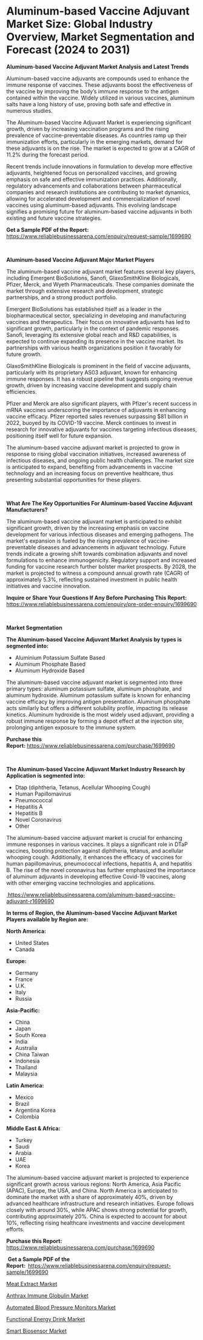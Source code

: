 <p><h1>Aluminum-based Vaccine Adjuvant Market Size: Global Industry Overview, Market Segmentation and Forecast (2024 to 2031)</h1></p><p><strong>Aluminum-based Vaccine Adjuvant Market Analysis and Latest Trends</strong></p>
<p><p>Aluminum-based vaccine adjuvants are compounds used to enhance the immune response of vaccines. These adjuvants boost the effectiveness of the vaccine by improving the body’s immune response to the antigen contained within the vaccine. Widely utilized in various vaccines, aluminum salts have a long history of use, proving both safe and effective in numerous studies.</p><p>The Aluminum-based Vaccine Adjuvant Market is experiencing significant growth, driven by increasing vaccination programs and the rising prevalence of vaccine-preventable diseases. As countries ramp up their immunization efforts, particularly in the emerging markets, demand for these adjuvants is on the rise. The market is expected to grow at a CAGR of 11.2% during the forecast period. </p><p>Recent trends include innovations in formulation to develop more effective adjuvants, heightened focus on personalized vaccines, and growing emphasis on safe and effective immunization practices. Additionally, regulatory advancements and collaborations between pharmaceutical companies and research institutions are contributing to market dynamics, allowing for accelerated development and commercialization of novel vaccines using aluminum-based adjuvants. This evolving landscape signifies a promising future for aluminum-based vaccine adjuvants in both existing and future vaccine strategies.</p></p>
<p><strong>Get a Sample PDF of the Report:&nbsp;</strong> <a href="https://www.reliablebusinessarena.com/enquiry/request-sample/1699690?utm_campaign=1331&utm_medium=2&utm_source=Github&utm_content=ia&utm_term=20102024&utm_id=aluminum-based-vaccine-adjuvant">https://www.reliablebusinessarena.com/enquiry/request-sample/1699690</a></p>
<p>&nbsp;</p>
<p><strong>Aluminum-based Vaccine Adjuvant Major Market Players</strong></p>
<p><p>The aluminum-based vaccine adjuvant market features several key players, including Emergent BioSolutions, Sanofi, GlaxoSmithKline Biologicals, Pfizer, Merck, and Wyeth Pharmaceuticals. These companies dominate the market through extensive research and development, strategic partnerships, and a strong product portfolio.</p><p>Emergent BioSolutions has established itself as a leader in the biopharmaceutical sector, specializing in developing and manufacturing vaccines and therapeutics. Their focus on innovative adjuvants has led to significant growth, particularly in the context of pandemic responses. Sanofi, leveraging its extensive global reach and R&D capabilities, is expected to continue expanding its presence in the vaccine market. Its partnerships with various health organizations position it favorably for future growth.</p><p>GlaxoSmithKline Biologicals is prominent in the field of vaccine adjuvants, particularly with its proprietary AS03 adjuvant, known for enhancing immune responses. It has a robust pipeline that suggests ongoing revenue growth, driven by increasing vaccine development and supply chain efficiencies.</p><p>Pfizer and Merck are also significant players, with Pfizer's recent success in mRNA vaccines underscoring the importance of adjuvants in enhancing vaccine efficacy. Pfizer reported sales revenues surpassing $81 billion in 2022, buoyed by its COVID-19 vaccine. Merck continues to invest in research for innovative adjuvants for vaccines targeting infectious diseases, positioning itself well for future expansion.</p><p>The aluminum-based vaccine adjuvant market is projected to grow in response to rising global vaccination initiatives, increased awareness of infectious diseases, and ongoing public health challenges. The market size is anticipated to expand, benefiting from advancements in vaccine technology and an increasing focus on preventive healthcare, thus presenting substantial opportunities for these players.</p></p>
<p>&nbsp;</p>
<p><strong>What Are The Key Opportunities For Aluminum-based Vaccine Adjuvant Manufacturers?</strong></p>
<p><p>The aluminum-based vaccine adjuvant market is anticipated to exhibit significant growth, driven by the increasing emphasis on vaccine development for various infectious diseases and emerging pathogens. The market's expansion is fueled by the rising prevalence of vaccine-preventable diseases and advancements in adjuvant technology. Future trends indicate a growing shift towards combination adjuvants and novel formulations to enhance immunogenicity. Regulatory support and increased funding for vaccine research further bolster market prospects. By 2028, the market is projected to witness a compound annual growth rate (CAGR) of approximately 5.3%, reflecting sustained investment in public health initiatives and vaccine innovation.</p></p>
<p><strong>Inquire or Share Your Questions If Any Before Purchasing This Report:</strong> <a href="https://www.reliablebusinessarena.com/enquiry/pre-order-enquiry/1699690?utm_campaign=1331&utm_medium=2&utm_source=Github&utm_content=ia&utm_term=20102024&utm_id=aluminum-based-vaccine-adjuvant">https://www.reliablebusinessarena.com/enquiry/pre-order-enquiry/1699690</a></p>
<p>&nbsp;</p>
<p><strong>Market Segmentation</strong></p>
<p><strong>The Aluminum-based Vaccine Adjuvant Market Analysis by types is segmented into:</strong></p>
<p><ul><li>Aluminium Potassium Sulfate Based</li><li>Aluminum Phosphate Based</li><li>Aluminum Hydroxide Based</li></ul></p>
<p><p>The aluminum-based vaccine adjuvant market is segmented into three primary types: aluminum potassium sulfate, aluminum phosphate, and aluminum hydroxide. Aluminum potassium sulfate is known for enhancing vaccine efficacy by improving antigen presentation. Aluminum phosphate acts similarly but offers a different solubility profile, impacting its release kinetics. Aluminum hydroxide is the most widely used adjuvant, providing a robust immune response by forming a depot effect at the injection site, prolonging antigen exposure to the immune system.</p></p>
<p><strong>Purchase this Report:&nbsp;</strong><a href="https://www.reliablebusinessarena.com/purchase/1699690?utm_campaign=1331&utm_medium=2&utm_source=Github&utm_content=ia&utm_term=20102024&utm_id=aluminum-based-vaccine-adjuvant">https://www.reliablebusinessarena.com/purchase/1699690</a></p>
<p>&nbsp;</p>
<p><strong>The Aluminum-based Vaccine Adjuvant Market Industry Research by Application is segmented into:</strong></p>
<p><ul><li>Dtap (diphtheria, Tetanus, Acellular Whooping Cough)</li><li>Human Papillomavirus</li><li>Pneumococcal</li><li>Hepatitis A</li><li>Hepatitis B</li><li>Novel Coronavirus</li><li>Other</li></ul></p>
<p><p>The aluminum-based vaccine adjuvant market is crucial for enhancing immune responses in various vaccines. It plays a significant role in DTaP vaccines, boosting protection against diphtheria, tetanus, and acellular whooping cough. Additionally, it enhances the efficacy of vaccines for human papillomavirus, pneumococcal infections, hepatitis A, and hepatitis B. The rise of the novel coronavirus has further emphasized the importance of aluminum adjuvants in developing effective Covid-19 vaccines, along with other emerging vaccine technologies and applications.</p></p>
<p><a href="https://www.reliablebusinessarena.com/aluminum-based-vaccine-adjuvant-r1699690?utm_campaign=1331&utm_medium=2&utm_source=Github&utm_content=ia&utm_term=20102024&utm_id=aluminum-based-vaccine-adjuvant">&nbsp;https://www.reliablebusinessarena.com/aluminum-based-vaccine-adjuvant-r1699690</a></p>
<p><strong>In terms of Region, the Aluminum-based Vaccine Adjuvant Market Players available by Region are:</strong></p>
<p>
    <p> <strong> North America: </strong>
        <ul>
            <li>United States</li>
            <li>Canada</li>
        </ul>
        </p> 
    <p> <strong> Europe: </strong>
        <ul>
            <li>Germany</li>
            <li>France</li>
            <li>U.K.</li>
            <li>Italy</li>
            <li>Russia</li>
        </ul>
        </p> 
    <p> <strong> Asia-Pacific: </strong>
        <ul>
            <li>China</li>
            <li>Japan</li>
            <li>South Korea</li>
            <li>India</li>
            <li>Australia</li>
            <li>China Taiwan</li>
            <li>Indonesia</li>
            <li>Thailand</li>
            <li>Malaysia</li>
        </ul>
        </p> 
    <p> <strong> Latin America: </strong>
        <ul>
            <li>Mexico</li>
            <li>Brazil</li>
            <li>Argentina Korea</li>
            <li>Colombia</li>
        </ul>
        </p> 
    <p> <strong> Middle East & Africa: </strong>
        <ul>
            <li>Turkey</li>
            <li>Saudi</li>
            <li>Arabia</li>
            <li>UAE</li>
            <li>Korea</li>
        </ul>
    </p>
    </p>
<p><p>The aluminum-based vaccine adjuvant market is projected to experience significant growth across various regions: North America, Asia Pacific (APAC), Europe, the USA, and China. North America is anticipated to dominate the market with a share of approximately 40%, driven by advanced healthcare infrastructure and research initiatives. Europe follows closely with around 30%, while APAC shows strong potential for growth, contributing approximately 20%. China is expected to account for about 10%, reflecting rising healthcare investments and vaccine development efforts.</p></p>
<p><strong>Purchase this Report: </strong><a href="https://www.reliablebusinessarena.com/purchase/1699690?utm_campaign=1331&utm_medium=2&utm_source=Github&utm_content=ia&utm_term=20102024&utm_id=aluminum-based-vaccine-adjuvant">https://www.reliablebusinessarena.com/purchase/1699690</a></p>
<p>&nbsp;<strong>Get a Sample PDF of the Report:&nbsp;&nbsp;</strong><a href="https://www.reliablebusinessarena.com/enquiry/request-sample/1699690?utm_campaign=1331&utm_medium=2&utm_source=Github&utm_content=ia&utm_term=20102024&utm_id=aluminum-based-vaccine-adjuvant">https://www.reliablebusinessarena.com/enquiry/request-sample/1699690</a></p>
<p><strong></strong></p>
<p><p><a href="https://www.linkedin.com/pulse/meat-extract-market-strategic-insights-product-evolution-6wiae?utm_campaign=1331&utm_medium=2&utm_source=Github&utm_content=ia&utm_term=20102024&utm_id=aluminum-based-vaccine-adjuvant">Meat Extract Market</a></p><p><a href="https://github.com/joannesouthgate/Market-Research-Report-List-5/blob/main/anthrax-immune-globulin-market.md?utm_campaign=1331&utm_medium=2&utm_source=Github&utm_content=ia&utm_term=20102024&utm_id=aluminum-based-vaccine-adjuvant">Anthrax Immune Globulin Market</a></p><p><a href="https://www.linkedin.com/pulse/automated-blood-pressure-monitors-market-report-product-bqbff?utm_campaign=1331&utm_medium=2&utm_source=Github&utm_content=ia&utm_term=20102024&utm_id=aluminum-based-vaccine-adjuvant">Automated Blood Pressure Monitors Market</a></p><p><a href="https://www.linkedin.com/pulse/functional-energy-drink-market-global-trends-forecast-2024-rtlfe?utm_campaign=1331&utm_medium=2&utm_source=Github&utm_content=ia&utm_term=20102024&utm_id=aluminum-based-vaccine-adjuvant">Functional Energy Drink Market</a></p><p><a href="https://www.linkedin.com/pulse/global-smart-biosensor-market-forecast-2024-2031-trends-6pobf?utm_campaign=1331&utm_medium=2&utm_source=Github&utm_content=ia&utm_term=20102024&utm_id=aluminum-based-vaccine-adjuvant">Smart Biosensor Market</a></p></p>